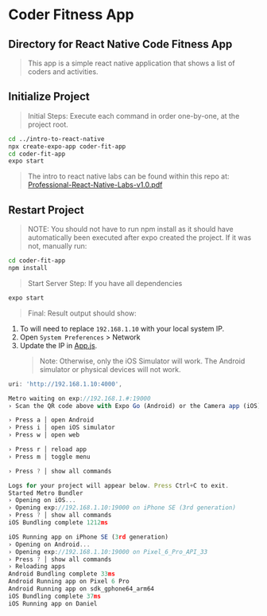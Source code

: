 # Coder Fitness App

## Directory for React Native Code Fitness App

> This app is a simple react native application that shows a list of coders and activities.

## Initialize Project

> Initial Steps: Execute each command in order one-by-one, at the project root.

```bash
cd ../intro-to-react-native
npx create-expo-app coder-fit-app
cd coder-fit-app
expo start
```

> The intro to react native labs can be found within this repo at: [Professional-React-Native-Labs-v1.0.pdf](../docs/Professional-React-Native-Labs-v1.0.pdf)

## Restart Project

> NOTE: You should not have to run npm install as it should have automatically been executed after expo created the project. If it was not, manually run:

```bash
cd coder-fit-app
npm install
```

> Start Server Step: If you have all dependencies

```ts
expo start
```

> Final: Result output should show:

1. To will need to replace `192.168.1.10` with your local system IP.
2. Open `System Preferences` > Network
3. Update the IP in [App.js](./App.js).
   > Note: Otherwise, only the iOS Simulator will work. The Android simulator or physical devices will not work.

```ts
uri: 'http://192.168.1.10:4000',
```

```ts
Metro waiting on exp://192.168.1.#:19000
› Scan the QR code above with Expo Go (Android) or the Camera app (iOS)

› Press a │ open Android
› Press i │ open iOS simulator
› Press w │ open web

› Press r │ reload app
› Press m │ toggle menu

› Press ? │ show all commands

Logs for your project will appear below. Press Ctrl+C to exit.
Started Metro Bundler
› Opening on iOS...
› Opening exp://192.168.1.10:19000 on iPhone SE (3rd generation)
› Press ? │ show all commands
iOS Bundling complete 1212ms

iOS Running app on iPhone SE (3rd generation)
› Opening on Android...
› Opening exp://192.168.1.10:19000 on Pixel_6_Pro_API_33
› Press ? │ show all commands
› Reloading apps
Android Bundling complete 33ms
Android Running app on Pixel 6 Pro
Android Running app on sdk_gphone64_arm64
iOS Bundling complete 37ms
iOS Running app on Daniel
```
